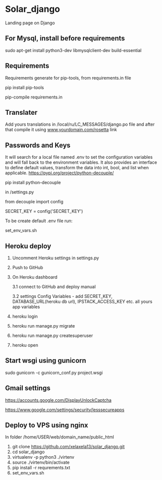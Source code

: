 # Solar_django
Landing page on Django

For Mysql, install before requirements
---------
sudo apt-get install python3-dev libmysqlclient-dev build-essential

Requirements
------------
Requirements generate for pip-tools, from requirements.in file

pip install pip-tools

pip-compile requirements.in

Translater
----------
Add yours translations in /local/ru/LC_MESSAGES/django.po file and after that compile it using www.yourdomain.com/rosetta link

Passwords and Keys
------------------
It will search for a local file named .env to set the configuration variables and will fall back to the environment variables. It also provides an interface to define default values, transform the data into int, bool, and list when applicable. https://pypi.org/project/python-decouple/

pip install python-decouple

in /settings.py

from decouple import config

SECRET_KEY = config('SECRET_KEY')

To be create default .env file run:

set_env_vars.sh

Heroku deploy
-------------
1. Uncomment Heroku settings in settings.py

2. Push to GitHub

3. On Heroku dashboard

    3.1 connect to GitHub and deploy manual

    3.2 settings Config Variables - add SECRET_KEY, DATABASE_URL(heroku db url), IPSTACK_ACCESS_KEY etc. all yours app variables

4. heroku login

5. heroku run manage.py migrate

6. heroku run manage.py createsuperuser

7. heroku open

Start wsgi using gunicorn
-------------------------
sudo gunicorn -c gunicorn_conf.py project.wsgi

Gmail settings
--------------

https://accounts.google.com/DisplayUnlockCaptcha

https://www.google.com/settings/security/lesssecureapps

Deploy to VPS using nginx
-------------------------
In folder /home/USER/web/domain_name/public_html

1. git clone https://github.com/xelaxela13/solar_django.git
2. cd solar_django
3. virtualenv -p python3 ./virtenv
4. source ./virtenv/bin/activate
5. pip install -r requrements.txt
6. set_env_vars.sh

